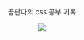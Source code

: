 <p text align="center">
곰판다의 css 공부 기록
</p>

<p text align="center">
<a href=https://parkcoding98.tistory.com/category/%EC%BD%94%EB%94%A9%EA%B3%B5%EB%B6%80/CSS>
<img src="https://img.shields.io/badge/티스토리-FF5722?style=flat-square&logo=bloger&logoColor=white"/>
</a>
</p>
